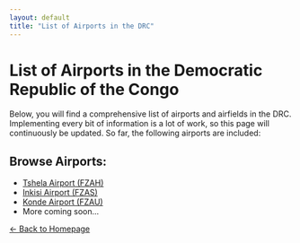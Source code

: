 ```yaml
---
layout: default
title: "List of Airports in the DRC"
---
```


# List of Airports in the Democratic Republic of the Congo

Below, you will find a comprehensive list of airports and airfields in the DRC. Implementing every bit of information is a lot of work, so this page will continuously be updated. So far, the following airports are included:

## Browse Airports:
- [Tshela Airport (FZAH)](tshela.md)
- [Inkisi Airport (FZAS)](inkisi.md)
- [Konde Airport (FZAU)](konde.md)
- More coming soon...

[← Back to Homepage](index.md)
